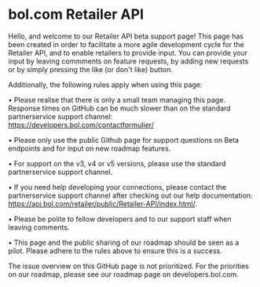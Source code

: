 # bol.com Retailer API

Hello, and welcome to our Retailer API beta support page! This page has been created in order to facilitate a more agile development cycle for the Retailer API, and to enable retailers to provide input. You can provide your input by leaving commments on feature requests, by adding new requests or by simply pressing the like (or don't like) button.

Additionally, the following rules apply when using this page:

•	Please realise that there is only a small team managing this page. Response times on GitHub can be much slower than on the standard partnerservice support channel: https://developers.bol.com/contactformulier/

•	Please only use the public Github page for support questions on Beta endpoints and for input on new roadmap features. 

•	For support on the v3, v4 or v5 versions, please use the standard partnerservice support channel.

•	If you need help developing your connections, please contact the partnerservice support channel after checking out our help documentation: https://api.bol.com/retailer/public/Retailer-API/index.html/.

•	Please be polite to fellow developers and to our support staff when leaving comments.

•	This page and the public sharing of our roadmap should be seen as a pilot. Please adhere to the rules above to ensure this is a success.

The issue overview on this GitHub page is not prioritized. For the priorities on our roadmap, please see our roadmap page on developers.bol.com.
